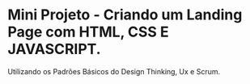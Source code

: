 # Mini Projeto - Criando um Landing Page com HTML, CSS E JAVASCRIPT.
          
Utilizando os Padrões Básicos do Design Thinking, Ux e Scrum.
